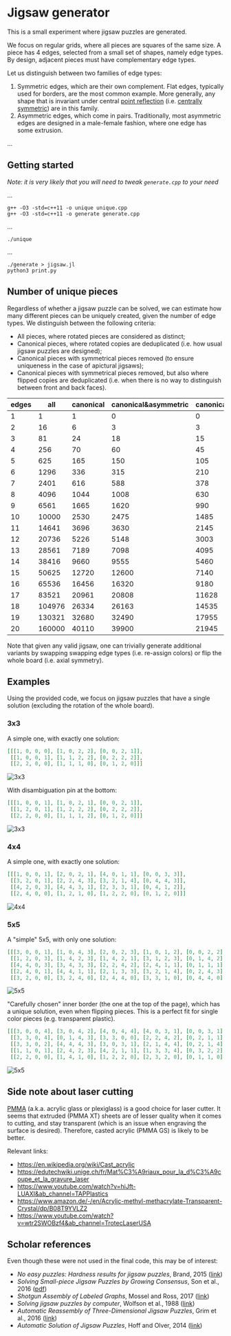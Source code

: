 
# Jigsaw generator

This is a small experiment where jigsaw puzzles are generated.

We focus on regular grids, where all pieces are squares of the same size.
A piece has 4 edges, selected from a small set of shapes, namely edge types.
By design, adjacent pieces must have complementary edge types.

Let us distinguish between two families of edge types:

 1. Symmetric edges, which are their own complement.
    Flat edges, typically used for borders, are the most common example.
    More generally, any shape that is invariant under central [point reflection](https://en.wikipedia.org/wiki/Point_reflection) (i.e. [centrally symmetric](https://en.wikipedia.org/wiki/Centrosymmetry)) are in this family.
 2. Asymmetric edges, which come in pairs.
    Traditionally, most asymmetric edges are designed in a male-female fashion, where one edge has some extrusion.

...


## Getting started

_Note: it is very likely that you will need to tweak `generate.cpp` to your need_

...

```
g++ -O3 -std=c++11 -o unique unique.cpp
g++ -O3 -std=c++11 -o generate generate.cpp
```

...

```
./unique
```

...

```
./generate > jigsaw.jl
python3 print.py
```


## Number of unique pieces

Regardless of whether a jigsaw puzzle can be solved, we can estimate how many different pieces can be uniquely created, given the number of edge types.
We distinguish between the following criteria:

 * All pieces, where rotated pieces are considered as distinct;
 * Canonical pieces, where rotated copies are deduplicated (i.e. how usual jigsaw puzzles are designed);
 * Canonical pieces with symmetrical pieces removed (to ensure uniqueness in the case of apictural jigsaws);
 * Canonical pieces with symmetrical pieces removed, but also where flipped copies are deduplicated (i.e. when there is no way to distinguish between front and back faces).

|edges|all|canonical|canonical&asymmetric|canonical&asymmetric&flipped|
|---|---|---|---|---|
|1|1|1|0|0|
|2|16|6|3|3|
|3|81|24|18|15|
|4|256|70|60|45|
|5|625|165|150|105|
|6|1296|336|315|210|
|7|2401|616|588|378|
|8|4096|1044|1008|630|
|9|6561|1665|1620|990|
|10|10000|2530|2475|1485|
|11|14641|3696|3630|2145|
|12|20736|5226|5148|3003|
|13|28561|7189|7098|4095|
|14|38416|9660|9555|5460|
|15|50625|12720|12600|7140|
|16|65536|16456|16320|9180|
|17|83521|20961|20808|11628|
|18|104976|26334|26163|14535|
|19|130321|32680|32490|17955|
|20|160000|40110|39900|21945|

Note that given any valid jigsaw, one can trivially generate additional variants by swapping swapping edge types (i.e. re-assign colors) or flip the whole board (i.e. axial symmetry).


## Examples

Using the provided code, we focus on jigsaw puzzles that have a single solution (excluding the rotation of the whole board).


### 3x3

A simple one, with exactly one solution:

```json
[[[1, 0, 0, 0], [1, 0, 2, 2], [0, 0, 2, 1]],
 [[1, 0, 0, 1], [1, 1, 2, 2], [0, 2, 2, 2]],
 [[2, 2, 0, 0], [1, 1, 1, 0], [0, 1, 2, 0]]]
```

![3x3](img/3x3.svg)

With disambiguation pin at the bottom:

```json
[[[1, 0, 0, 1], [1, 0, 2, 1], [0, 0, 2, 1]],
 [[1, 2, 0, 1], [1, 2, 2, 2], [0, 2, 2, 2]],
 [[2, 2, 0, 0], [1, 1, 1, 2], [0, 1, 2, 0]]]
```

![3x3](img/3x3_pin.svg)


### 4x4

A simple one, with exactly one solution:

```json
[[[1, 0, 0, 1], [2, 0, 2, 1], [4, 0, 1, 1], [0, 0, 3, 3]],
 [[3, 2, 0, 1], [2, 2, 4, 3], [3, 2, 1, 4], [0, 4, 4, 3]],
 [[4, 2, 0, 3], [4, 4, 3, 1], [2, 3, 3, 1], [0, 4, 1, 2]],
 [[2, 4, 0, 0], [1, 2, 1, 0], [1, 2, 2, 0], [0, 1, 2, 0]]]
```

![4x4](img/4x4.svg)


### 5x5

A "simple" 5x5, with only one solution:

```json
[[[3, 0, 0, 1], [1, 0, 4, 3], [2, 0, 2, 3], [1, 0, 1, 2], [0, 0, 2, 2]],
 [[1, 2, 0, 3], [1, 4, 2, 3], [1, 4, 2, 1], [3, 1, 2, 3], [0, 1, 4, 2]],
 [[4, 4, 0, 3], [3, 4, 3, 3], [2, 2, 4, 2], [2, 4, 1, 1], [0, 1, 1, 1]],
 [[2, 4, 0, 1], [4, 4, 1, 1], [2, 1, 3, 3], [3, 2, 1, 4], [0, 2, 4, 3]],
 [[3, 2, 0, 0], [3, 2, 4, 0], [2, 4, 4, 0], [3, 3, 1, 0], [0, 4, 4, 0]]]
```

![5x5](img/5x5.svg)

"Carefully chosen" inner border (the one at the top of the page), which has a unique solution, even when flipping pieces.
This is a perfect fit for single color pieces (e.g. transparent plastic).

```json
[[[3, 0, 0, 4], [3, 0, 4, 2], [4, 0, 4, 4], [4, 0, 3, 1], [0, 0, 3, 1]],
 [[3, 3, 0, 4], [0, 1, 4, 3], [3, 3, 0, 0], [2, 2, 4, 2], [0, 2, 1, 1]],
 [[3, 3, 0, 2], [4, 4, 4, 3], [3, 0, 3, 1], [2, 1, 4, 4], [0, 2, 1, 4]],
 [[1, 1, 0, 1], [2, 4, 2, 3], [4, 2, 1, 1], [1, 3, 3, 4], [0, 3, 2, 2]],
 [[2, 2, 0, 0], [1, 4, 1, 0], [1, 2, 2, 0], [2, 3, 2, 0], [0, 1, 1, 0]]]
```

![5x5](img/5x5_careful.svg)


## Side note about laser cutting

[PMMA](https://en.wikipedia.org/wiki/Poly(methyl_methacrylate)) (a.k.a. acrylic glass or plexiglass) is a good choice for laser cutter.
It seems that extruded (PMMA XT) sheets are of lesser quality when it comes to cutting, and stay transparent (which is an issue when engraving the surface is desired).
Therefore, casted acrylic (PMMA GS) is likely to be better.

Relevant links:

 * https://en.wikipedia.org/wiki/Cast_acrylic
 * https://edutechwiki.unige.ch/fr/Mat%C3%A9riaux_pour_la_d%C3%A9coupe_et_la_gravure_laser
 * https://www.youtube.com/watch?v=hiJft-LUAXI&ab_channel=TAPPlastics
 * https://www.amazon.de/-/en/Acrylic-methyl-methacrylate-Transparent-Crystal/dp/B08T9YVLZ2
 * https://www.youtube.com/watch?v=wtr2SWOBzf4&ab_channel=TrotecLaserUSA


## Scholar references

Even though these were not used in the final code, this may be of interest:

 * _No easy puzzles: Hardness results for jigsaw puzzles_, Brand, 2015 ([link](https://www.sciencedirect.com/science/article/pii/S0304397515001607))
 * _Solving Small-piece Jigsaw Puzzles by Growing Consensus_, Son et al., 2016 ([pdf](https://openaccess.thecvf.com/content_cvpr_2016/papers/Son_Solving_Small-Piece_Jigsaw_CVPR_2016_paper.pdf))
 * _Shotgun Assembly of Labeled Graphs_, Mossel and Ross, 2017 ([link](https://ieeexplore.ieee.org/abstract/document/8119552))
 * _Solving jigsaw puzzles by computer_, Wolfson et al., 1988 ([link](https://link.springer.com/article/10.1007%252FBF02186360))
 * _Automatic Reassembly of Three-Dimensional Jigsaw Puzzles_, Grim et al., 2016 ([link](https://www.worldscientific.com/doi/abs/10.1142/S0219467816500091))
 * _Automatic Solution of Jigsaw Puzzles_, Hoff and Olver, 2014 ([link](https://link.springer.com/article/10.1007/s10851-013-0454-3))
